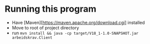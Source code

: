 # Running this program 
* Have [Maven][https://maven.apache.org/download.cgi] installed
* Move to root of project directory 
* run ```mvn install && java -cp target/V18_1-1.0-SNAPSHOT.jar arbeidskrav.Client```